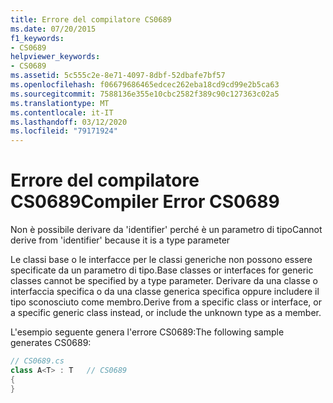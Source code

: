 ```yaml
---
title: Errore del compilatore CS0689
ms.date: 07/20/2015
f1_keywords:
- CS0689
helpviewer_keywords:
- CS0689
ms.assetid: 5c555c2e-8e71-4097-8dbf-52dbafe7bf57
ms.openlocfilehash: f06679686465edcec262eba18cd9cd99e2b5ca63
ms.sourcegitcommit: 7588136e355e10cbc2582f389c90c127363c02a5
ms.translationtype: MT
ms.contentlocale: it-IT
ms.lasthandoff: 03/12/2020
ms.locfileid: "79171924"
---
```

# <a name="compiler-error-cs0689"></a><span data-ttu-id="92264-102">Errore del compilatore CS0689</span><span class="sxs-lookup"><span data-stu-id="92264-102">Compiler Error CS0689</span></span>
<span data-ttu-id="92264-103">Non è possibile derivare da 'identifier' perché è un parametro di tipo</span><span class="sxs-lookup"><span data-stu-id="92264-103">Cannot derive from 'identifier' because it is a type parameter</span></span>  
  
 <span data-ttu-id="92264-104">Le classi base o le interfacce per le classi generiche non possono essere specificate da un parametro di tipo.</span><span class="sxs-lookup"><span data-stu-id="92264-104">Base classes or interfaces for generic classes cannot be specified by a type parameter.</span></span> <span data-ttu-id="92264-105">Derivare da una classe o interfaccia specifica o da una classe generica specifica oppure includere il tipo sconosciuto come membro.</span><span class="sxs-lookup"><span data-stu-id="92264-105">Derive from a specific class or interface, or a specific generic class instead, or include the unknown type as a member.</span></span>  
  
 <span data-ttu-id="92264-106">L'esempio seguente genera l'errore CS0689:</span><span class="sxs-lookup"><span data-stu-id="92264-106">The following sample generates CS0689:</span></span>  
  
```csharp
// CS0689.cs  
class A<T> : T   // CS0689  
{  
}  
```
